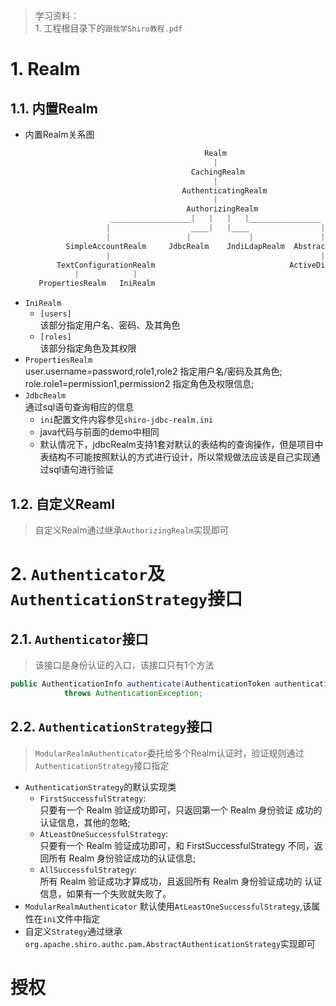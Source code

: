 > 学习资料：<br/>
    1. 工程根目录下的`跟我学Shiro教程.pdf`

# 1. Realm
## 1.1. 内置Realm
+ 内置Realm关系图
    ```java
                                            Realm
                                              |
                                         CachingRealm
                                              |
                                       AuthenticatingRealm
                                              |
                                        AuthorizingRealm
                       __________________|   |   |   |________________
                      |                  ____|   |____                |
                      |                 |             |               |
             SimpleAccountRealm     JdbcRealm    JndiLdapRealm  AbstractLdapRealm
                      |                                               |
           TextConfigurationRealm                              ActiveDirectoryRealm
               |            |
       PropertiesRealm   IniRealm
    ```
+ `IniRealm`<br/>
    + `[users]`<br/>
        该部分指定用户名、密码、及其角色
    + `[roles]`<br/>
        该部分指定角色及其权限
+ `PropertiesRealm`<br/>
    user.username=password,role1,role2 指定用户名/密码及其角色;<br/>
    role.role1=permission1,permission2 指定角色及权限信息;
+ `JdbcRealm`<br/>
    通过sql语句查询相应的信息
    + `ini`配置文件内容参见`shiro-jdbc-realm.ini`
    + java代码与前面的demo中相同
    + 默认情况下，jdbcRealm支持1套对默认的表结构的查询操作，但是项目中表结构不可能按照默认的方式进行设计，所以常规做法应该是自己实现通过sql语句进行验证
    
## 1.2. 自定义Reaml
> 自定义Realm通过继承`AuthorizingRealm`实现即可
# 2. `Authenticator`及`AuthenticationStrategy`接口
## 2.1. `Authenticator`接口
> 该接口是身份认证的入口，该接口只有1个方法

```java
public AuthenticationInfo authenticate(AuthenticationToken authenticationToken)
            throws AuthenticationException;
```
## 2.2. `AuthenticationStrategy`接口
> `ModularRealmAuthenticator`委托给多个Realm认证时，验证规则通过`AuthenticationStrategy`接口指定<br/>
+ `AuthenticationStrategy`的默认实现类
    + `FirstSuccessfulStrategy`:<br/>
        只要有一个 Realm 验证成功即可，只返回第一个 Realm 身份验证 成功的认证信息，其他的忽略;
    + `AtLeastOneSuccessfulStrategy`:<br/>
        只要有一个 Realm 验证成功即可，和 FirstSuccessfulStrategy 不同，返回所有 Realm 身份验证成功的认证信息;
    + `AllSuccessfulStrategy`:<br/>
        所有 Realm 验证成功才算成功，且返回所有 Realm 身份验证成功的 认证信息，如果有一个失败就失败了。
+ `ModularRealmAuthenticator` 默认使用`AtLeastOneSuccessfulStrategy`,该属性在`ini`文件中指定
+ 自定义`Strategy`通过继承`org.apache.shiro.authc.pam.AbstractAuthenticationStrategy`实现即可
# 授权
## 


